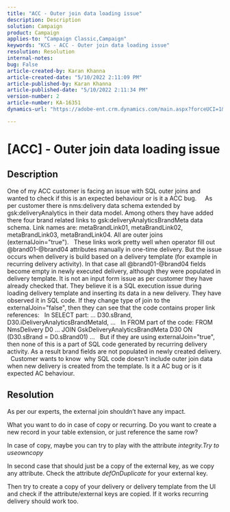 ```yaml
---
title: "ACC - Outer join data loading issue"
description: Description
solution: Campaign
product: Campaign
applies-to: "Campaign Classic,Campaign"
keywords: "KCS - ACC - Outer join data loading issue"
resolution: Resolution
internal-notes: 
bug: False
article-created-by: Karan Khanna
article-created-date: "5/10/2022 2:11:09 PM"
article-published-by: Karan Khanna
article-published-date: "5/10/2022 2:11:34 PM"
version-number: 2
article-number: KA-16351
dynamics-url: "https://adobe-ent.crm.dynamics.com/main.aspx?forceUCI=1&pagetype=entityrecord&etn=knowledgearticle&id=8f266a08-6bd0-ec11-a7b5-00224809c556"

---
```

# [ACC] - Outer join data loading issue

## Description


One of my ACC customer is facing an issue with SQL outer joins and wanted to check if this is an expected behaviour or is it a ACC bug.
  
  
 As per customer there is nms:delivery data schema extended by gsk:deliveryAnalytics in their data model. Among others they have added there four brand related links to gsk:deliveryAnalyticsBrandMeta data schema.
 Link names are: metaBrandLink01, metaBrandLink02, metaBrandLink03, metaBrandLink04. All are outer joins (externalJoin="true").
  
 These links work pretty well when operator fill out @brand01-@brand04 attributes manually in one-time delivery. But the issue occurs when delivery is build based on a delivery template (for example in recurring delivery activity). In that case all @brand01-@brand04 fields become empty in newly executed delivery, although they were populated in delivery template. It is not an input form issue as per customer they have already checked that. They believe it is a SQL execution issue during loading delivery template and inserting its data in a new delivery. They have observed it in SQL code. If they change type of join to the externalJoin="false", then they can see that the code contains proper link references:
  
 In SELECT part:
 ... D30.sBrand, D30.iDeliveryAnalyticsBrandMetaId, ...
  
 In FROM part of the code:
 FROM NmsDelivery D0 ...
 JOIN GskDeliveryAnalyticsBrandMeta D30 ON (D30.sBrand = D0.sBrand01)
 ...
  
 But if they are using externalJoin="true", then none of this is a part of SQL code generated by recurring delivery activity. As a result brand fields are not populated in newly created delivery.
  
 Customer wants to know  why SQL code doesn't include outer join data when new delivery is created from the template. Is it a AC bug or is it expected AC behaviour.


## Resolution


As per our experts, the external join shouldn’t have any impact.

What you want to do in case of copy or recurring. Do you want to create a new record in your table extension, or just reference the same row?

In case of copy, maybe you can try to play with the attribute *integrity.*Try to use*owncopy*

In second case that should just be a copy of the external key, as we copy any attribute. Check the attribute *defOnDuplicate* for your external key.



Then try to create a copy of your delivery or delivery template from the UI and check if the attribute/external keys are copied. If it works recurring delivery should work too.
